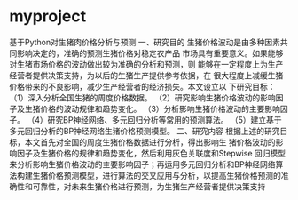 # myproject
基于Python对生猪肉价格分析与预测
一、研究目的
生猪价格波动是由多种因素共同影响决定的，准确的预测生猪价格对稳定农产品 市场具有重要意义。如果能够对生猪市场价格的波动做出较为准确的分析和预测，则 能够在一定程度上为生产经营者提供决策支持，为以后的生猪生产提供参考依据，在 很大程度上减缓生猪价格带来的不良影响，减少生产经营者的经济损失。本文设立以 下研究目标： 
（1）深入分析全国生猪的周度价格数据。 
（2）研究影响生猪价格波动的影响因子及生猪价格的波动规律和趋势变化。  （3）分析影响生猪价格波动的主要影响因子。  （4）研究BP神经网络、多元回归分析等常用的预测算法。  （5）建立基于多元回归分析的BP神经网络生猪价格预测模型。
二、研究内容
  根据上述的研究目标，本文首先对全国的周度生猪价格数据进行分析，得出影响生 猪价格波动的影响因子及生猪价格的规律和趋势变化，然后利用灰色关联度和Stepwise 回归模型来分析影响生猪价格波动的主要影响因子；再运用多元回归分析和BP神经网络算法构建生猪价格预测模型，进行算法的交叉应用与分析，以提高生猪价格预测的准 确性和可靠性，对未来生猪价格进行预测，为生猪生产经营者提供决策支持
